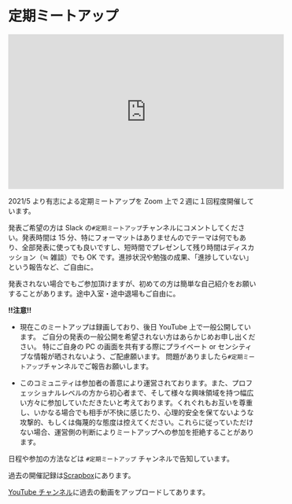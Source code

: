 # 定期ミートアップ

<iframe width="560" height="315" src="https://www.youtube.com/embed/zA_Hy9E0cp4" title="YouTube video player" frameborder="0" allow="accelerometer; autoplay; clipboard-write; encrypted-media; gyroscope; picture-in-picture" allowfullscreen></iframe>

2021/5 より有志による定期ミートアップを Zoom 上で２週に１回程度開催しています。

発表ご希望の方は Slack の`#定期ミートアップ`チャンネルにコメントしてください。発表時間は 15 分、特にフォーマットはありませんのでテーマは何でもあり、全部発表に使っても良いですし、短時間でプレゼンして残り時間はディスカッション（≒ 雑談）でも OK です。進捗状況や勉強の成果、「進捗していない」という報告など、ご自由に。

発表されない場合でもご参加頂けますが、初めての方は簡単な自己紹介をお願いすることがあります。途中入室・途中退場もご自由に。

**!!注意!!**

- 現在このミートアップは録画しており、後日 YouTube 上で一般公開しています。
  ご自分の発表の一般公開を希望されない方はあらかじめお申し出ください。
  特にご自身の PC の画面を共有する際にプライベート or センシティブな情報が晒されないよう、ご配慮願います。
  問題がありましたら`#定期ミートアップ`チャンネルでご報告お願いします。

- このコミュニティは参加者の善意により運営されております。また、プロフェッショナルレベルの方から初心者まで、そして様々な興味領域を持つ幅広い方々に参加していただきたいと考えております。くれぐれもお互いを尊重し、いかなる場合でも相手が不快に感じたり、心理的安全を保てないような攻撃的、もしくは侮蔑的な態度は控えてください。これらに従っていただけない場合、運営側の判断によりミートアップへの参加を拒絶することがあります。

日程や参加の方法などは `#定期ミートアップ` チャンネルで告知しています。

過去の開催記録は[Scrapbox](https://scrapbox.io/prog-lang-sys-ja/%E5%AE%9A%E6%9C%9F%E3%83%9F%E3%83%BC%E3%83%88%E3%82%A2%E3%83%83%E3%83%97)にあります。

[YouTube チャンネル](https://www.youtube.com/channel/UCgb02BlIypK-283D46-C3lw)に過去の動画をアップロードしてあります。
